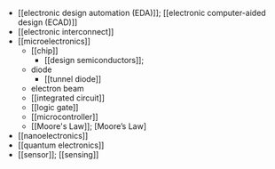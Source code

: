 - [[electronic design automation (EDA)]]; [[electronic computer-aided design (ECAD)]]
- [[electronic interconnect]]
- [[microelectronics]]
    - [[chip]]
        - [[design semiconductors]];
    - diode
        - [[tunnel diode]]
    - electron beam
    - [[integrated circuit]]
    - [[logic gate]]
    - [[microcontroller]]
    - [[Moore's Law]]; [Moore’s Law]
- [[nanoelectronics]]
- [[quantum electronics]]
- [[sensor]]; [[sensing]]
